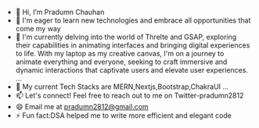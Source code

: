 - 👋 Hi, I’m Pradumn Chauhan
- 👀 I'm eager to learn new technologies and embrace all opportunities that come my way
- 🌱 I'm currently delving into the world of Threlte and GSAP, exploring their capabilities in animating interfaces and bringing digital experiences to life. With my laptop as my creative canvas, I'm on a journey to animate everything and everyone, seeking to craft immersive and dynamic interactions that captivate users and elevate user experiences. ...
- 💞️ My current Tech Stacks are MERN,Nextjs,Bootstrap,ChakraUI ...
- 📫  Let's connect! Feel free to reach out to me on  Twitter-pradumn2812
- 😄 Email me at pradumn2812@gmail.com
- ⚡ Fun fact:DSA helped me to write more efficient and elegant code

<!---
Pradumn28/Pradumn28 is a ✨ special ✨ repository because its `README.md` (this file) appears on your GitHub profile.
You can click the Preview link to take a look at your changes.
--->
